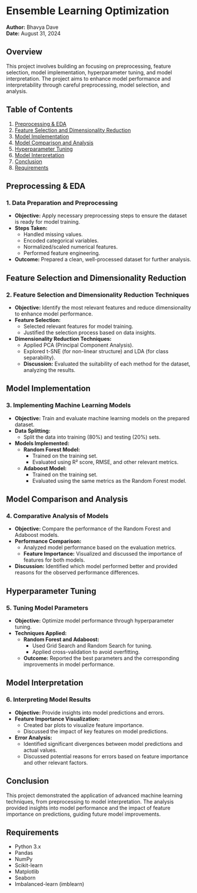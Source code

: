 # Ensemble Learning Optimization

**Author:** Bhavya Dave  
**Date:** August 31, 2024

## Overview

This project involves building an focusing on preprocessing, feature selection, model implementation, hyperparameter tuning, and model interpretation. The project aims to enhance model performance and interpretability through careful preprocessing, model selection, and analysis.

## Table of Contents

1. [Preprocessing & EDA](#preprocessing--eda)
2. [Feature Selection and Dimensionality Reduction](#feature-selection-and-dimensionality-reduction)
3. [Model Implementation](#model-implementation)
4. [Model Comparison and Analysis](#model-comparison-and-analysis)
5. [Hyperparameter Tuning](#hyperparameter-tuning)
6. [Model Interpretation](#model-interpretation)
7. [Conclusion](#conclusion)
8. [Requirements](#requirements)


## Preprocessing & EDA

### 1. Data Preparation and Preprocessing

- **Objective:** Apply necessary preprocessing steps to ensure the dataset is ready for model training.
- **Steps Taken:**
  - Handled missing values.
  - Encoded categorical variables.
  - Normalized/scaled numerical features.
  - Performed feature engineering.
- **Outcome:** Prepared a clean, well-processed dataset for further analysis.

## Feature Selection and Dimensionality Reduction

### 2. Feature Selection and Dimensionality Reduction Techniques

- **Objective:** Identify the most relevant features and reduce dimensionality to enhance model performance.
- **Feature Selection:**
  - Selected relevant features for model training.
  - Justified the selection process based on data insights.
- **Dimensionality Reduction Techniques:**
  - Applied PCA (Principal Component Analysis).
  - Explored t-SNE (for non-linear structure) and LDA (for class separability).
  - **Discussion:** Evaluated the suitability of each method for the dataset, analyzing the results.

## Model Implementation

### 3. Implementing Machine Learning Models

- **Objective:** Train and evaluate machine learning models on the prepared dataset.
- **Data Splitting:**
  - Split the data into training (80%) and testing (20%) sets.
- **Models Implemented:**
  - **Random Forest Model:**
    - Trained on the training set.
    - Evaluated using R² score, RMSE, and other relevant metrics.
  - **Adaboost Model:**
    - Trained on the training set.
    - Evaluated using the same metrics as the Random Forest model.

## Model Comparison and Analysis

### 4. Comparative Analysis of Models

- **Objective:** Compare the performance of the Random Forest and Adaboost models.
- **Performance Comparison:**
  - Analyzed model performance based on the evaluation metrics.
  - **Feature Importance:** Visualized and discussed the importance of features for both models.
- **Discussion:** Identified which model performed better and provided reasons for the observed performance differences.

## Hyperparameter Tuning

### 5. Tuning Model Parameters

- **Objective:** Optimize model performance through hyperparameter tuning.
- **Techniques Applied:**
  - **Random Forest and Adaboost:**
    - Used Grid Search and Random Search for tuning.
    - Applied cross-validation to avoid overfitting.
  - **Outcome:** Reported the best parameters and the corresponding improvements in model performance.

## Model Interpretation

### 6. Interpreting Model Results

- **Objective:** Provide insights into model predictions and errors.
- **Feature Importance Visualization:**
  - Created bar plots to visualize feature importance.
  - Discussed the impact of key features on model predictions.
- **Error Analysis:**
  - Identified significant divergences between model predictions and actual values.
  - Discussed potential reasons for errors based on feature importance and other relevant factors.

## Conclusion

This project demonstrated the application of advanced machine learning techniques, from preprocessing to model interpretation. The analysis provided insights into model performance and the impact of feature importance on predictions, guiding future model improvements.

## Requirements

- Python 3.x
- Pandas
- NumPy
- Scikit-learn
- Matplotlib
- Seaborn
- Imbalanced-learn (imblearn)


